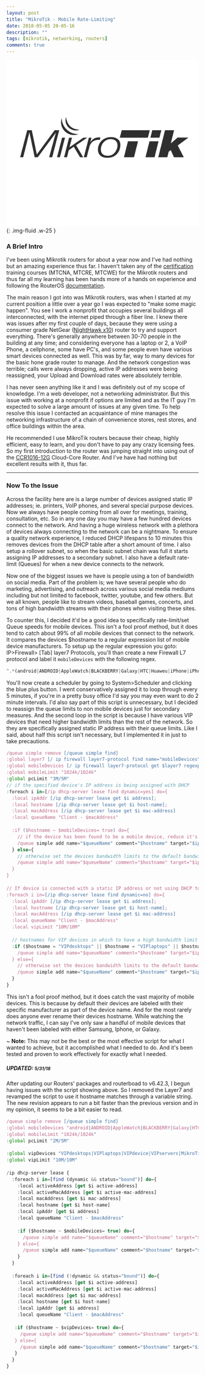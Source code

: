 ```yaml
---
layout: post
title: "MikroTik - Mobile Rate-Limiting"
date: 2018-05-05 20-05-16
description: ""
tags: [mikrotik, networking, routers]
comments: true
---
```


![](/img/posts/mikrotik.png){: .img-fluid .w-25 }

### A Brief Intro
I've been using Mikrotik routers for about a year now and I've had nothing but an amazing experience thus far.
I haven't taken any of the [certification](https://mikrotik.com/training/) training courses (MTCNA, MTCRE, MTCWE) for the Mikrotik routers and thus far all my learning has been hands more of a hands on experience and following the RouterOS [documentation](https://wiki.mikrotik.com/wiki/Manual:TOC).

The main reason I got into was Mikrotik routers, was when I started at my current position a little over a year go I was expected to "make some magic happen". You see I work a nonprofit that occupies several buildings all interconnected, with the internet piped through a fiber line. I knew there was issues after my first couple of days, because they were using a consumer grade NetGear ([NightHawk x10](https://www.netgear.com/landings/ad7200/)) router to try and support everything. There's generally anywhere between 30-70 people in the building at any time; and considering everyone has a laptop or 2, a VoIP Phone, a cellphone, some have PC's, and some people even have various smart devices connected as well. This was by far, way to many devices for the basic hone grade router to manage. And the network congestion was terrible; calls were always dropping, active IP addresses were being reassigned, your Upload and Download rates were absolutely terrible.

I has never seen anything like it and I was definitely out of my scope of knowledge. I'm a web developer, not a networking administrator. But this issue with working at a nonprofit if options are limited and as the IT guy I'm expected to solve a large amount of issues at any given time. To help resolve this issue I contacted an acquaintance of mine manages the networking infrastructure of a chain of convenience stores, rest stores, and office buildings within the area.

He recommended I use MikroTik routers because their cheap, highly efficient, easy to learn, and you don't have to pay any crazy licensing fees. So my first introduction to the router was jumping straight into using out of the [CCR1016-12G](https://mikrotik.com/product/CCR1016-12G) Cloud-Core Router. And I've have had nothing but excellent results with it, thus far.

-----

### Now To the Issue
Across the facility here are is a large number of devices assigned static IP addresses; ie. printers, VoIP phones, and several special purpose devices. Now we always have people coming from all over for meetings, training, consultation, etc. So in any one day you may have a few hundred devices connect to the network. And having a huge wireless network with a plethora of devices always connecting to the network can be a nightmare. To ensure a quality network experience, I reduced DHCP lifespans to 10 minutes this removes devices from the DHCP table after a short amount of time. I also setup a rollover subnet, so when the basic subnet chain was full it starts assigning IP addresses to a secondary subnet. I also have a default rate-limit (Queues) for when a new device connects to the network.

Now one of the biggest issues we have is people using a ton of bandwidth on social media. Part of the problem is; we have several people who do marketing, advertising, and outreach across various social media mediums including but not limited to facebook, twitter, youtube, and few others. But we all known, people like to stream videos, baseball games, concerts, and tons of high bandwidth streams with their phones when visiting these sites.

To counter this, I decided it'd be a good idea to specifically rate-limit/set Queue speeds for mobile devices. This isn't a fool proof method, but it does tend to catch about 99% of all mobile devices that connect to the network. It compares the devices $hostname to a regular expression list of mobile device manufacturers.
To setup up the regular expression you goto: IP>Firewall> [Tab] layer7 Protocols, you'll than create a new Firewall L7 protocol and label it `mobileDevices` with the following regex.
```javascript
^.*(android|ANDROID|AppleWatch|BLACKBERRY|Galaxy|HTC|Huaweu|iPhone|iPhne|Moto|SAMSUNG|Xperia).*$
```

You'll now create a scheduler by going to System>Scheduler and clicking the blue plus button. I went conservatively assigned it to loop through every 5 minutes, if you're in a pretty busy office I'd say you may even want to do 2 minute intervals. I'd also say part of this script is unnecessary, but I decided to reassign the queue limits to non mobile devices just for secondary measures. And the second loop in the script is because I have various VIP devices that need higher bandwidth limits than the rest of the network. So they are specifically assigned static IP address with their queue limits. Like I said, about half this script isn't necessary, but I implemented it in just to take precautions.

```javascript
/queue simple remove [/queue simple find]
:global layer7 [/ ip firewall layer7-protocol find name="mobileDevices"]
:global mobileDevices [/ ip firewall layer7-protocol get $layer7 regexp]
:global mobileLimit "1024k/1024k"
:global pcLimit "3M/5M"
// if the specified device's IP address is being assigned with DHCP
:foreach i in=[/ip dhcp-server lease find dynamic=yes] do={
  :local ipAddr [/ip dhcp-server lease get $i address];
  :local hostname [/ip dhcp-server lease get $i host-name];
  :local macAddress [/ip dhcp-server lease get $i mac-address]
  :local queueName "Client - $macAddress"

  :if ($hostname ~ $mobileDevices= true) do={
    // if the device has been found to be a mobile device, reduce it's bandwidth - $mobileLimit
    /queue simple add name="$queueName" comment="$hostname" target="$ipAddr" max-limit="$mobileLimit"
  } else={
    // otherwise set the devices bandwidth limits to the default bandwidth limits - $pcLimit
    /queue simple add name="$queueName" comment="$hostname" target="$ipAddr" max-limit="$pcLimit"
  }
}

// If device is connected with a static IP address or not using DHCP to assign it's IP
:foreach i in=[/ip dhcp-server lease find dynamic=no] do={
  :local ipAddr [/ip dhcp-server lease get $i address];
  :local hostname [/ip dhcp-server lease get $i host-name];
  :local macAddress [/ip dhcp-server lease get $i mac-address]
  :local queueName "Client - $macAddress"
  :local vipLimit "10M/10M"

  // hostnames for VIP devices in which to have a high bandwidth limit - $vipLimit
  :if ($hostname = "VIPdesktops" || $hostname = "VIPlaptops" || $hostname = "VIPdevice") do={
    /queue simple add name="$queueName" comment="$hostname" target="$ipAddr" max-limit="$vipLimit"
  } else={
    // otherwise set the devices bandwidth limits to the default bandwidth limits - $pcLimit
    /queue simple add name="$queueName" comment="$hostname" target="$ipAddr" max-limit="$pcLimit"
  }
}
```

This isn't a fool proof method, but it does catch the vast majority of mobile devices. This is because by default their devices are labeled with their specific manufacturer as part of the device name. And for the most rarely does anyone ever rename their devices hostname. While watching the network traffic, I can say I've only saw a handful of mobile devices that haven't been labeled with either Samsung, Iphone, or Galaxy.

~ **Note:** This may not be the best or the most effective script for what I wanted to achieve, but it accomplished what I needed to do. And it's been tested and proven to work effectively for exactly what I needed.

##### UPDATED: <small class="text-muted">5/31/18</small>
After updating our Routers' packages and routerboad to v6.42.3, I begun having issues with the script showing above.
So I removed the Layer7 and revamped the script to use it hostname matches through a variable string. The new revision appears to run a bit faster than the previous version and in my opinion, it seems to be a bit easier to read.

```javascript
/queue simple remove [/queue simple find]
:global mobileDevices "android|ANDROID|AppleWatch|BLACKBERRY|Galaxy|HTC|Huawei|iPad|iPhone|iphone|iPhne|Moto|SAMSUNG|Unknown|Xperia"
:global mobileLimit "1024k/1024k"
:global pcLimit "2M/5M"

:global vipDevices "VIPdesktops|VIPlaptops|VIPdevice|VIPservers|MikroTik|CapAC"
:global vipLimit "10M/10M"

/ip dhcp-server lease {
  :foreach i in=[find (dynamic && status="bound")] do={
    :local activeAddress [get $i active-address]
    :local activeMacAddress [get $i active-mac-address]
    :local macAddress [get $i mac-address]
    :local hostname [get $i host-name]
    :local ipAddr [get $i address]
    :local queueName "Client - $macAddress"

    :if ($hostname ~ $mobileDevices= true) do={
      /queue simple add name="$queueName" comment="$hostname" target="$ipAddr" max-limit="$mobileLimit"
    } else={
      /queue simple add name="$queueName" comment="$hostname" target="$ipAddr" max-limit="$pcLimit"
    }
  }

  :foreach i in=[find (!dynamic && status="bound")] do={
    :local activeAddress [get $i active-address]
    :local activeMacAddress [get $i active-mac-address]
    :local macAddress [get $i mac-address]
    :local hostname [get $i host-name]
    :local ipAddr [get $i address]
    :local queueName "Client - $macAddress"

   :if ($hostname ~ $vipDevices= true) do={
     /queue simple add name="$queueName" comment="$hostname" target="$ipAddr" max-limit="$vipLimit"
   } else={
     /queue simple add name="$queueName" comment="$hostname" target="$ipAddr" max-limit="$pcLimit"
   }
  }
}
```
